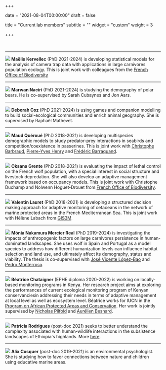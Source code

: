 +++

date = "2021-08-04T00:00:00"
draft = false

title = "Current lab members"
subtitle = ""
widget = "custom"
weight = 3

+++

<br>

<hr> 

![](/img/maelis.jpeg)
**Maëlis Kervellec** (PhD 2021-2024) is developing statistical models for the analysis of camera trap data with applications in large carnivores population ecology. This is joint work with colleagues from the [French Office of Biodiversity](https://ofb.gouv.fr/)

<hr> 

![](/img/marwan.jpg)
**Marwan Naciri** (PhD 2021-2024) is studying the demography of polar bears. He is co-supervised by Sarah Cubaynes and Jon Aars. 

<hr> 

![](/img/deborah.jpg)
**Deborah Coz** (PhD 2021-2024) is using games and companion modelling to build social-ecological communities and enrich animal geography. She is supervised by Raphaël Mathevet. 

<hr> 

![](/img/maud.png)
**Maud Quéroué** (PhD 2018-2021) is developing multispecies demographic models to study predator-prey interactions in seabirds and competition/coexistence in passerines. This is joint work with [Christophe Barbraud](http://www.cebc.cnrs.fr/ecomm/Fr_ecomm/equip_CB.html), [Pierre-Yves Henry](http://mecadev.cnrs.fr/index.php?post/Henry-Pierre-Yves) and [Frédéric Barraquand](https://sites.google.com/site/fredbarraquand/home).

<hr> 

![](/img/oksana.png)
**Oksana Grente** (PhD 2018-2021) is evaluating the impact of lethal control on the French wolf population, with a special interest in social structure and livestock depredation. She will also develop an  adaptive management framework based on occupancy models. This is joint work with Christophe Duchamp and Nolwenn Hoguet-Drouet from [French Office of Biodiversity](https://ofb.gouv.fr/).

<hr> 

![](/img/valentin.png)
**Valentin Lauret** (PhD 2018-2021) is developing a structured decision making approach for adaptive monitoring of cetaceans in the network of marine protected areas in the French Mediterranean Sea. This is joint work with Hélène Labach from [GIS3M](https://www.gis3m.org/).

<hr> 

![](/img/monia.jpg)
**Mónia Nakamura Mercier Real** (PhD 2019-2024) is investigating the impacts of anthropogenic factors on large carnivores persistence in human-dominated landscapes. She uses wolf in Spain and Portugal as a model species to address how different humanization levels can influence habitat selection and land use, and ultimately affect its demography, status and viability. The thesis is co-supervised with [José Vicente López-Bao](https://scholar.google.es/citations?user=mWcf6MsAAAAJ&hl=es) and [Pedro Monterroso](https://scholar.google.com/citations?user=2ulB-8QAAAAJ&hl=en).

<hr> 

![](/img/bea.jpg)
**Béatrice Chataigner** (EPHE diploma 2020-2022) is working on locally-based monitoring programs in Kenya. Her research project aims at exploring the performances of current ecological monitoring program of Kenyan conservanciesin addressing their needs in terms of adaptive management at local level as well as ecosystem level. Béatrice works for IUCN in the [Program on African Protected Areas and Conservation](https://papaco.org/). Her work is jointly supervised by [Nicholas Pilfold](https://institute.sandiegozoo.org/staff/nicholas-pilfold-phd) and [Aurélien Besnard](https://www.cefe.cnrs.fr/fr/actus/44-french/recherche/bc/bev/291-aurelien-besnard).

<hr> 

![](/img/patricia.jpg) **Patrícia Rodrigues** (post-doc 2021) seeks to better understand the complexity associated with human-wildlife interactions in the subsistence landscapes of Ethiopia's highlands. More [here]( https://rodriguespatri.wixsite.com/home). 

<hr> 

![](/img/alix.jpg)
**Alix Cosquer** (post-doc 2019-2021) is an environmental psychologist. She is studying how to favor connections between nature and children using educative marine areas.
